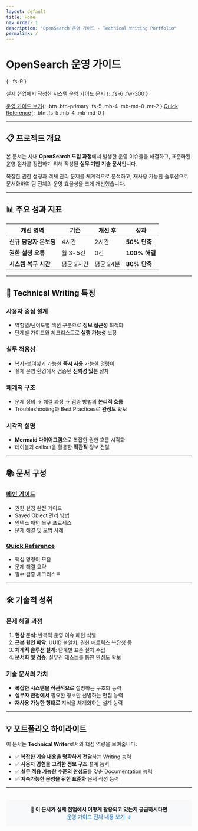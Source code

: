 ```yaml
---
layout: default
title: Home
nav_order: 1
description: "OpenSearch 운영 가이드 - Technical Writing Portfolio"
permalink: /
---
```


# OpenSearch 운영 가이드
{: .fs-9 }

실제 현업에서 작성한 시스템 운영 가이드 문서
{: .fs-6 .fw-300 }

[운영 가이드 보기](/docs/guide){: .btn .btn-primary .fs-5 .mb-4 .mb-md-0 .mr-2 }
[Quick Reference](/docs/quick-reference){: .btn .fs-5 .mb-4 .mb-md-0 }

---

## 📋 프로젝트 개요

본 문서는 사내 **OpenSearch 도입 과정**에서 발생한 운영 이슈들을 해결하고, 표준화된 운영 절차를 정립하기 위해 작성된 **실무 기반 기술 문서**입니다.

복잡한 권한 설정과 객체 관리 문제를 체계적으로 분석하고, 재사용 가능한 솔루션으로 문서화하여 팀 전체의 운영 효율성을 크게 개선했습니다.

---

## 📊 주요 성과 지표

| 개선 영역 | 기존 | 개선 후 | 성과 |
|-----------|------|---------|------|
| **신규 담당자 온보딩** | 4시간 | 2시간 | **50% 단축** |
| **권한 설정 오류** | 월 3-5건 | 0건 | **100% 해결** |
| **시스템 복구 시간** | 평균 2시간 | 평균 24분 | **80% 단축** |

---

## 🎯 Technical Writing 특징

### **사용자 중심 설계**
- 역할별/난이도별 섹션 구분으로 **정보 접근성** 최적화
- 단계별 가이드와 체크리스트로 **실행 가능성** 보장

### **실무 적용성**
- 복사-붙여넣기 가능한 **즉시 사용** 가능한 명령어
- 실제 운영 환경에서 검증된 **신뢰성 있는** 절차

### **체계적 구조**
- 문제 정의 → 해결 과정 → 검증 방법의 **논리적 흐름**
- Troubleshooting과 Best Practices로 **완성도** 확보

### **시각적 설명**
- **Mermaid 다이어그램**으로 복잡한 권한 흐름 시각화
- 테이블과 callout을 활용한 **직관적** 정보 전달

---

## 📚 문서 구성

### **[메인 가이드](/docs/guide)**
- 권한 설정 완전 가이드
- Saved Object 관리 방법
- 인덱스 패턴 복구 프로세스
- 문제 해결 및 모범 사례

### **[Quick Reference](/docs/quick-reference)**
- 핵심 명령어 모음
- 문제 해결 요약
- 필수 검증 체크리스트

---

## 🛠️ 기술적 성취

### **문제 해결 과정**
1. **현상 분석**: 반복적 운영 이슈 패턴 식별
2. **근본 원인 파악**: UUID 불일치, 권한 매트릭스 복잡성 등
3. **체계적 솔루션 설계**: 단계별 표준 절차 수립
4. **문서화 및 검증**: 실무진 테스트를 통한 완성도 확보

### **기술 문서의 가치**
- **복잡한 시스템을 직관적으로** 설명하는 구조화 능력
- **실무자 관점에서** 필요한 정보만 선별하는 편집 능력  
- **재사용 가능한 형태로** 지식을 체계화하는 설계 능력

---

## 💡 포트폴리오 하이라이트

이 문서는 **Technical Writer**로서의 핵심 역량을 보여줍니다:

- ✅ **복잡한 기술 내용을 명확하게 전달**하는 Writing 능력
- ✅ **사용자 경험을 고려한 정보 구조** 설계 능력  
- ✅ **실무 적용 가능한 수준의 완성도**를 갖춘 Documentation 능력
- ✅ **지속가능한 운영을 위한 표준화** 문서 작성 능력

---

<div style="text-align: center; margin: 2rem 0; padding: 1rem; background-color: #f8f9fa; border-radius: 6px;">
  <strong>🔗 이 문서가 실제 현업에서 어떻게 활용되고 있는지 궁금하시다면</strong><br/>
  <a href="/docs/guide" style="color: #0366d6; text-decoration: none;">운영 가이드 전체 내용 보기 →</a>
</div>